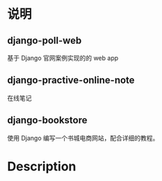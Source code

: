 # 说明

## django-poll-web

基于 Django 官网案例实现的的 web app

## django-practive-online-note

在线笔记

## django-bookstore

使用 Django 编写一个书城电商网站，配合详细的教程。
# Description
